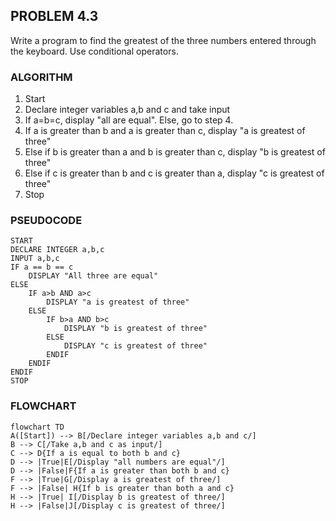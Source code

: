 ## PROBLEM 4.3
Write a program to find the greatest of the three numbers entered through the keyboard. Use conditional operators.

### ALGORITHM

1. Start
2. Declare integer variables a,b and c and take input
3. If a=b=c, display "all are equal". Else, go to step 4.
4. If a is greater than b and a is greater than c, display "a is greatest of three"
5. Else if b is greater than a and b is greater than c, display "b is greatest of three"
6. Else if c is greater than b and c is greater than a, display "c is greatest of three"
7. Stop
### PSEUDOCODE

```pseudocode
START
DECLARE INTEGER a,b,c
INPUT a,b,c
IF a == b == c
    DISPLAY "All three are equal"
ELSE
    IF a>b AND a>c
        DISPLAY "a is greatest of three"
    ELSE
        IF b>a AND b>c
            DISPLAY "b is greatest of three"
        ELSE
            DISPLAY "c is greatest of three"
        ENDIF
    ENDIF
ENDIF
STOP
```

### FLOWCHART

```mermaid
flowchart TD
A([Start]) --> B[/Declare integer variables a,b and c/]
B --> C[/Take a,b and c as input/]
C --> D{If a is equal to both b and c}
D --> |True|E[/Display "all numbers are equal"/]
D --> |False|F{If a is greater than both b and c}
F --> |True|G[/Display a is greatest of three/]
F --> |False| H{If b is greater than both a and c}
H --> |True| I[/Display b is greatest of three/]
H --> |False|J[/Display c is greatest of three/]
```